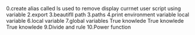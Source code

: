 0.create alias called ls used to remove
display currnet user script using variable
2.export
3.beautifll path
3.paths
4.print environment variable
local variable
6.local variable
7.global variables
True knowlede
True knowlede
True knowlede
9.Divide and rule
10.Power function
